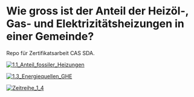 # Wie gross ist der Anteil der Heizöl-, Gas- und Elektrizitätsheizungen in einer Gemeinde?
Repo für Zertifikatsarbeit CAS SDA.

[![1.1_Anteil_fossiler_Heizungen](https://github.com/nrohrbach/HeizcheckGemeinde/actions/workflows/1.1_Anteil_fossiler_Heizungen.yml/badge.svg)](https://github.com/nrohrbach/HeizcheckGemeinde/actions/workflows/1.1_Anteil_fossiler_Heizungen.yml)

[![1.3_Energiequellen_GHE](https://github.com/nrohrbach/HeizcheckGemeinde/actions/workflows/1.3_Energiequellen_GHE.yml/badge.svg)](https://github.com/nrohrbach/HeizcheckGemeinde/actions/workflows/1.3_Energiequellen_GHE.yml)

[![Zeitreihe_1_4](https://github.com/nrohrbach/HeizcheckGemeinde/actions/workflows/Zeitreihe_1_4.yml/badge.svg)](https://github.com/nrohrbach/HeizcheckGemeinde/actions/workflows/Zeitreihe_1_4.yml)
